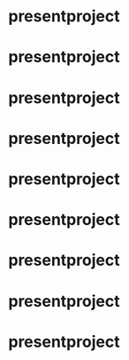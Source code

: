 # presentproject
# presentproject
# presentproject
# presentproject
# presentproject
# presentproject
# presentproject
# presentproject
# presentproject
